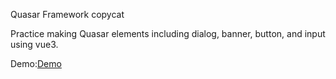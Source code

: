 Quasar Framework copycat

Practice making Quasar elements including dialog, banner, button, and input using vue3.

Demo:[Demo](https://superyngo.github.io/QuasarFrameworkcopycat/)
